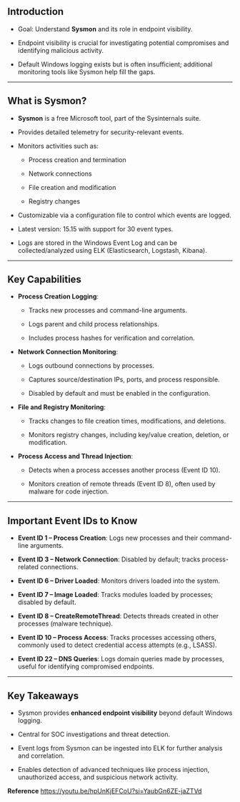 ## Introduction

- Goal: Understand **Sysmon** and its role in endpoint visibility.
    
- Endpoint visibility is crucial for investigating potential compromises and identifying malicious activity.
    
- Default Windows logging exists but is often insufficient; additional monitoring tools like Sysmon help fill the gaps.
    

---

## What is Sysmon?

- **Sysmon** is a free Microsoft tool, part of the Sysinternals suite.
    
- Provides detailed telemetry for security-relevant events.
    
- Monitors activities such as:
    
    - Process creation and termination
        
    - Network connections
        
    - File creation and modification
        
    - Registry changes
        
- Customizable via a configuration file to control which events are logged.
    
- Latest version: 15.15 with support for 30 event types.
    
- Logs are stored in the Windows Event Log and can be collected/analyzed using ELK (Elasticsearch, Logstash, Kibana).
    

---

## Key Capabilities

- **Process Creation Logging**:
    
    - Tracks new processes and command-line arguments.
        
    - Logs parent and child process relationships.
        
    - Includes process hashes for verification and correlation.
        
- **Network Connection Monitoring**:
    
    - Logs outbound connections by processes.
        
    - Captures source/destination IPs, ports, and process responsible.
        
    - Disabled by default and must be enabled in the configuration.
        
- **File and Registry Monitoring**:
    
    - Tracks changes to file creation times, modifications, and deletions.
        
    - Monitors registry changes, including key/value creation, deletion, or modification.
        
- **Process Access and Thread Injection**:
    
    - Detects when a process accesses another process (Event ID 10).
        
    - Monitors creation of remote threads (Event ID 8), often used by malware for code injection.
        

---

## Important Event IDs to Know

- **Event ID 1 – Process Creation**: Logs new processes and their command-line arguments.
    
- **Event ID 3 – Network Connection**: Disabled by default; tracks process-related connections.
    
- **Event ID 6 – Driver Loaded**: Monitors drivers loaded into the system.
    
- **Event ID 7 – Image Loaded**: Tracks modules loaded by processes; disabled by default.
    
- **Event ID 8 – CreateRemoteThread**: Detects threads created in other processes (malware technique).
    
- **Event ID 10 – Process Access**: Tracks processes accessing others, commonly used to detect credential access attempts (e.g., LSASS).
    
- **Event ID 22 – DNS Queries**: Logs domain queries made by processes, useful for identifying compromised endpoints.
    

---

## Key Takeaways

- Sysmon provides **enhanced endpoint visibility** beyond default Windows logging.
    
- Central for SOC investigations and threat detection.
    
- Event logs from Sysmon can be ingested into ELK for further analysis and correlation.
    
- Enables detection of advanced techniques like process injection, unauthorized access, and suspicious network activity.


**Reference**
https://youtu.be/hpUnKjEFCoU?si=YaubGn6ZE-jaZTVd